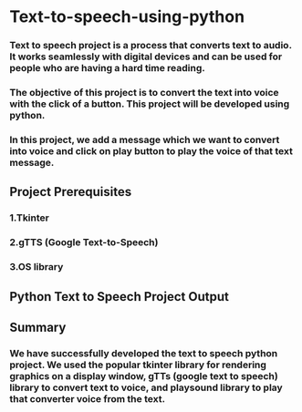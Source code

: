 # Text-to-speech-using-python
### Text to speech project is a process that converts text to audio. It works seamlessly with digital devices and can be used for people who are having a hard time reading.
### The objective of this project is to convert the text into voice with the click of a button. This project will be developed using python.
### In this project, we add a message which we want to convert into voice and click on play button to play the voice of that text message.

## Project Prerequisites
### 1.Tkinter 
### 2.gTTS (Google Text-to-Speech) 
### 3.OS library 

## Python Text to Speech Project Output


## Summary
### We have successfully developed the text to speech python project. We used the popular tkinter library for rendering graphics on a display window, gTTs (google text to speech) library to convert text to voice, and playsound library to play that converter voice from the text.
